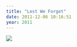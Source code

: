 ```yaml
---
title: "Lest We Forget"
date: 2011-12-06 10:16:51
year: 2011
---
```

<img src="http://upload.wikimedia.org/wikipedia/commons/thumb/1/1f/Mtl_dec6_plaque.jpg/559px-Mtl_dec6_plaque.jpg" class="centered">
